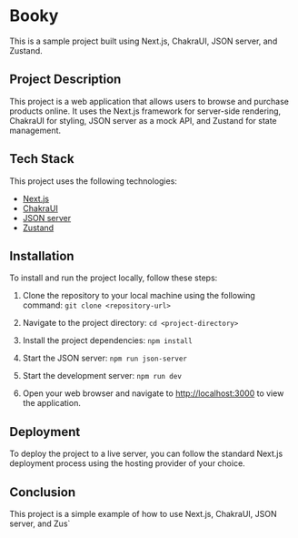 # Booky

This is a sample project built using Next.js, ChakraUI, JSON server, and Zustand.

## Project Description

This project is a web application that allows users to browse and purchase products online. It uses the Next.js framework for server-side rendering, ChakraUI for styling, JSON server as a mock API, and Zustand for state management.

## Tech Stack

This project uses the following technologies:

- [Next.js](https://nextjs.org/)
- [ChakraUI](https://chakra-ui.com/)
- [JSON server](https://github.com/typicode/json-server)
- [Zustand](https://github.com/pmndrs/zustand)

## Installation

To install and run the project locally, follow these steps:

1. Clone the repository to your local machine using the following command:
`git clone <repository-url>`

2. Navigate to the project directory:
`cd <project-directory>`

3. Install the project dependencies:
`npm install`

4. Start the JSON server:
`npm run json-server`

5. Start the development server:
`npm run dev`

6. Open your web browser and navigate to [http://localhost:3000](http://localhost:3000) to view the application.

## Deployment

To deploy the project to a live server, you can follow the standard Next.js deployment process using the hosting provider of your choice.

## Conclusion

This project is a simple example of how to use Next.js, ChakraUI, JSON server, and Zus`
